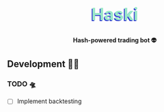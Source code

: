 <h1 style="color:#99E7C8;text-shadow: -2px 2px #2E37D1;font-size:40px", align="center">Haski</h1>

<h4 align="center">Hash-powered trading bot 👽</h4>

## <a name="development"></a>Development 🧑‍💻
### <a name="developmentTODO"></a>TODO 🛸
- [ ] Implement backtesting